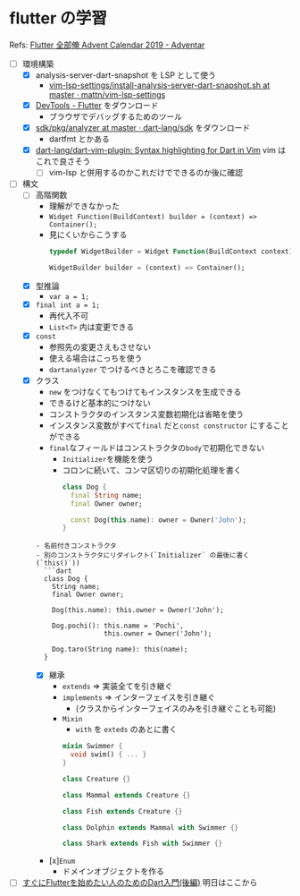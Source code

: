 # flutter の学習

Refs: [Flutter 全部俺 Advent Calendar 2019 - Adventar](https://adventar.org/calendars/4140)

- [ ] 環境構築
  - [x] analysis-server-dart-snapshot を LSP として使う
    -  [vim-lsp-settings/install-analysis-server-dart-snapshot.sh at master · mattn/vim-lsp-settings](https://github.com/mattn/vim-lsp-settings/blob/master/installer/install-analysis-server-dart-snapshot.sh)
  - [x] [DevTools - Flutter](https://flutter.dev/docs/development/tools/devtools) をダウンロード
    - ブラウザでデバッグするためのツール
  - [x] [sdk/pkg/analyzer at master · dart-lang/sdk](https://github.com/dart-lang/sdk/tree/master/pkg/analyzer) をダウンロード
    - dartfmt とかある
  - [x] [dart-lang/dart-vim-plugin: Syntax highlighting for Dart in Vim](https://github.com/dart-lang/dart-vim-plugin) vim はこれで良さそう
    - [ ] vim-lsp と併用するのかこれだけでできるのか後に確認
- [ ] 構文
  - [ ] 高階関数
    - 理解ができなかった
    - `Widget Function(BuildContext) builder = (context) => Container();`
    - 見にくいからこうする
      ```dart
      typedef WidgetBuilder = Widget Function(BuildContext context);

      WidgetBuilder builder = (context) => Container();
      ```
  - [x] 型推論
    - `var a = 1;`
  - [x] `final int a = 1;`
    - 再代入不可
    - `List<T>` 内は変更できる
  - [x] `const`
    - 参照先の変更さえもさせない
    - 使える場合はこっちを使う
    - `dartanalyzer` でつけるべきとろこを確認できる
  - [x] クラス
    - `new` をつけなくてもつけてもインスタンスを生成できる
    - できるけど基本的につけない
    - コンストラクタのインスタンス変数初期化は省略を使う
    - インスタンス変数がすべて`final` だと`const constructor` にすることができる
    - `final`なフィールドはコンストラクタの`body`で初期化できない
      - `Initializer`を機能を使う
      - コロンに続いて、コンマ区切りの初期化処理を書く
        ```dart
        class Dog {
          final String name;
          final Owner owner;

          const Dog(this.name): owner = Owner('John');
        }
    ```
    - 名前付きコンストラクタ
    - 別のコンストラクタにリダイレクト(`Initializer` の最後に書く(`this()`))
      ```dart
      class Dog {
        String name;
        final Owner owner;

        Dog(this.name): this.owner = Owner('John');

        Dog.pochi(): this.name = 'Pochi',
                     this.owner = Owner('John');

        Dog.taro(String name): this(name);
      }
      ```
    - [x] 継承
      - `extends` => 実装全てを引き継ぐ
      - `implements` => インターフェイスを引き継ぐ
        - (クラスからインターフェイスのみを引き継ぐことも可能)
      - `Mixin`
        - `with` を `exteds` のあとに書く
        ```dart
        mixin Swimmer {
          void swim() { ... }
        }

        class Creature {}

        class Mammal extends Creature {}

        class Fish extends Creature {}

        class Dolphin extends Mammal with Swimmer {}

        class Shark extends Fish with Swimmer {}
        ```
    - [x]`Enum`
        - ドメインオブジェクトを作る

- [ ] [すぐにFlutterを始めたい人のためのDart入門(後編)](https://itome.team/blog/2019/12/flutter-advent-calendar-day4/) 明日はここから
